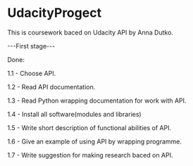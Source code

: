 # UdacityProgect
This is сoursework baced on Udacity API by Anna Dutko.

---First stage---

Done:

1.1 - Choose API.

1.2 - Read API documentation.

1.3 - Read Python wrapping documentation for work with API.

1.4 - Install all software(modules and libraries)

1.5 - Write short description of functional abilities of API.

1.6 - Give an example of using API by wrapping programme. 

1.7 - Write suggestion for making research baced on API.

